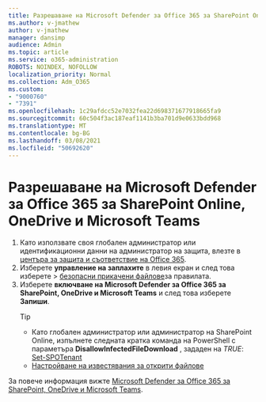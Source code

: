 ```yaml
---
title: Разрешаване на Microsoft Defender за Office 365 за SharePoint Online, OneDrive и Microsoft Teams
ms.author: v-jmathew
author: v-jmathew
manager: dansimp
audience: Admin
ms.topic: article
ms.service: o365-administration
ROBOTS: NOINDEX, NOFOLLOW
localization_priority: Normal
ms.collection: Adm_O365
ms.custom:
- "9000760"
- "7391"
ms.openlocfilehash: 1c29afdcc52e7032fea22d698371677918665fa9
ms.sourcegitcommit: 60c504f3ac187eaf1141b3ba701d9e0633bdd968
ms.translationtype: MT
ms.contentlocale: bg-BG
ms.lasthandoff: 03/08/2021
ms.locfileid: "50692620"
---
```

# <a name="enable-microsoft-defender-for-office-365-for-sharepoint-online-onedrive-and-microsoft-teams"></a>Разрешаване на Microsoft Defender за Office 365 за SharePoint Online, OneDrive и Microsoft Teams

1. Като използвате своя глобален администратор или идентификационни данни на администратор на защита, влезте в [центъра за защита и съответствие на Office 365](https://protection.office.com/).
2. Изберете **управление на заплахите** в левия екран и след това изберете  >  [безопасни прикачени файлове](https://protection.office.com/safeattachment)за правилата.
3. Изберете **включване на Microsoft Defender за Office 365 за SharePoint, OneDrive и Microsoft Teams** и след това изберете **Запиши**.
    > [!TIP]
    >
    > - Като глобален администратор или администратор на SharePoint Online, изпълнете следната кратка команда на PowerShell с параметъра **DisallowInfectedFileDownload** , зададен на *TRUE*: [Set-SPOTenant](https://go.microsoft.com/fwlink/?linkid=2092301)
    > - [Настройване на известявания за открити файлове](https://go.microsoft.com/fwlink/?linkid=2092110)

За повече информация вижте [Microsoft Defender за Office 365 за SharePoint, OneDrive и Microsoft Teams](https://go.microsoft.com/fwlink/?linkid=2092041).
